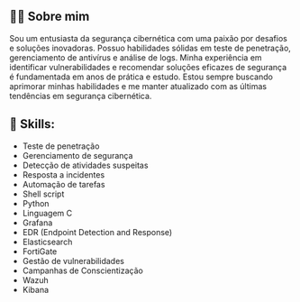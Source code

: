 ## 👨‍💻 Sobre mim
Sou um entusiasta da segurança cibernética com uma paixão por desafios e soluções inovadoras. Possuo habilidades sólidas em teste de penetração, gerenciamento de antivírus e análise de logs. Minha experiência em identificar vulnerabilidades e recomendar soluções eficazes de segurança é fundamentada em anos de prática e estudo. Estou sempre buscando aprimorar minhas habilidades e me manter atualizado com as últimas tendências em segurança cibernética.

## 🔧 Skills:
- Teste de penetração 
- Gerenciamento de segurança
- Detecção de atividades suspeitas
- Resposta a incidentes 
- Automação de tarefas 
- Shell script
- Python
- Linguagem C
- Grafana
- EDR (Endpoint Detection and Response)
- Elasticsearch
- FortiGate
- Gestão de vulnerabilidades
- Campanhas de Conscientização
- Wazuh
- Kibana
